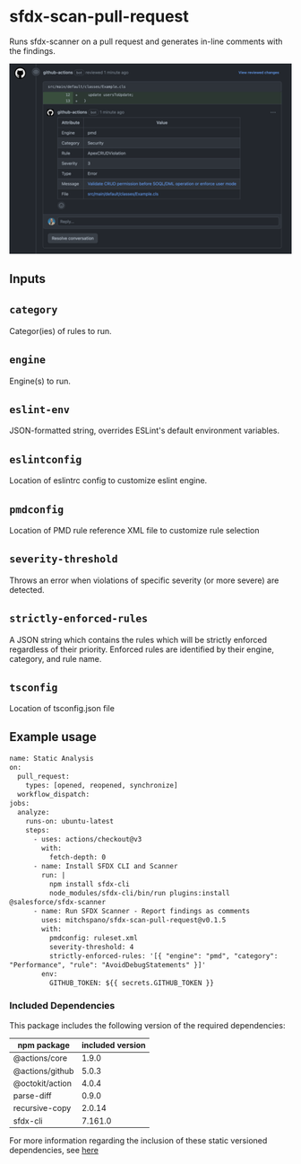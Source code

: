 # sfdx-scan-pull-request

Runs sfdx-scanner on a pull request and generates in-line comments with the findings.

![Example](images/sfdx-scan-pull-request.png)

## Inputs

## `category`

Categor(ies) of rules to run.

## `engine`

Engine(s) to run.

## `eslint-env`

JSON-formatted string, overrides ESLint's default environment variables.

## `eslintconfig`

Location of eslintrc config to customize eslint engine.

## `pmdconfig`

Location of PMD rule reference XML file to customize rule selection

## `severity-threshold`

Throws an error when violations of specific severity (or more severe) are detected.

## `strictly-enforced-rules`

A JSON string which contains the rules which will be strictly enforced regardless of their priority. Enforced rules are identified by their engine, category, and rule name.

## `tsconfig`

Location of tsconfig.json file

## Example usage

```
name: Static Analysis
on:
  pull_request:
    types: [opened, reopened, synchronize]
  workflow_dispatch:
jobs:
  analyze:
    runs-on: ubuntu-latest
    steps:
      - uses: actions/checkout@v3
        with:
          fetch-depth: 0
      - name: Install SFDX CLI and Scanner
        run: |
          npm install sfdx-cli
          node_modules/sfdx-cli/bin/run plugins:install @salesforce/sfdx-scanner
      - name: Run SFDX Scanner - Report findings as comments
        uses: mitchspano/sfdx-scan-pull-request@v0.1.5
        with:
          pmdconfig: ruleset.xml
          severity-threshold: 4
          strictly-enforced-rules: '[{ "engine": "pmd", "category": "Performance", "rule": "AvoidDebugStatements" }]'
        env:
          GITHUB_TOKEN: ${{ secrets.GITHUB_TOKEN }}
```

### Included Dependencies

This package includes the following version of the required dependencies:

| npm package     | included version |
| --------------- | ---------------- |
| @actions/core   | 1.9.0            |
| @actions/github | 5.0.3            |
| @octokit/action | 4.0.4            |
| parse-diff      | 0.9.0            |
| recursive-copy  | 2.0.14           |
| sfdx-cli        | 7.161.0          |

 <!-- @salesforce/sfdx-scanner (sfdx-cli plugin) 2.13.7            -->

For more information regarding the inclusion of these static versioned dependencies, see [here](https://docs.github.com/en/actions/creating-actions/creating-a-javascript-action#commit-tag-and-push-your-action-to-github)
